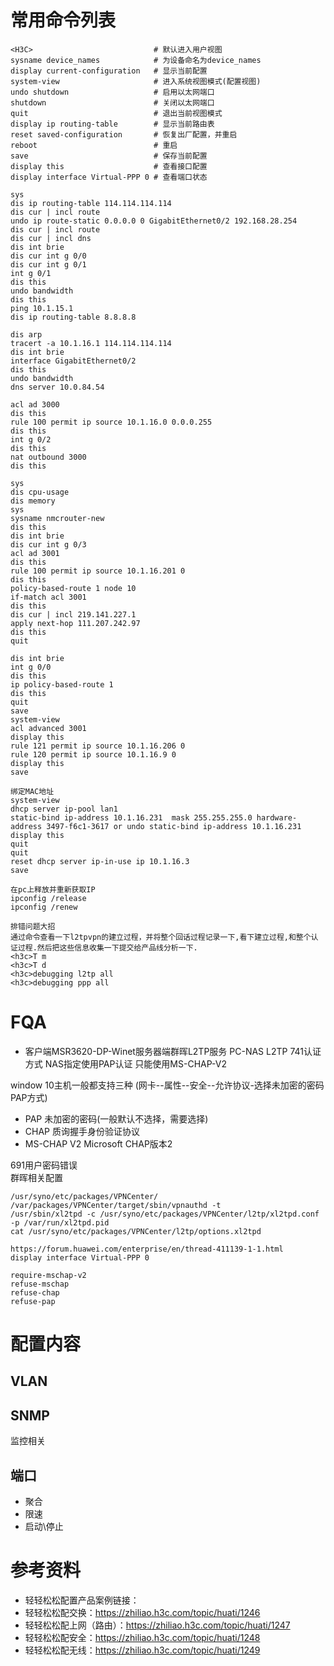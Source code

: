 # 常用命令列表
``` text
<H3C>                           # 默认进入用户视图
sysname device_names            # 为设备命名为device_names
display current-configuration   # 显示当前配置
system-view                     # 进入系统视图模式(配置视图)
undo shutdown                   # 启用以太网端口
shutdown                        # 关闭以太网端口
quit                            # 退出当前视图模式
display ip routing-table        # 显示当前路由表
reset saved-configuration       # 恢复出厂配置，并重启
reboot                          # 重启
save                            # 保存当前配置
display this                    # 查看接口配置
display interface Virtual-PPP 0 # 查看端口状态

sys
dis ip routing-table 114.114.114.114
dis cur | incl route
undo ip route-static 0.0.0.0 0 GigabitEthernet0/2 192.168.28.254
dis cur | incl route
dis cur | incl dns
dis int brie
dis cur int g 0/0
dis cur int g 0/1
int g 0/1
dis this
undo bandwidth
dis this
ping 10.1.15.1
dis ip routing-table 8.8.8.8

dis arp
tracert -a 10.1.16.1 114.114.114.114
dis int brie
interface GigabitEthernet0/2
dis this
undo bandwidth
dns server 10.0.84.54

acl ad 3000
dis this
rule 100 permit ip source 10.1.16.0 0.0.0.255
dis this
int g 0/2
dis this
nat outbound 3000
dis this

sys
dis cpu-usage
dis memory
sys
sysname nmcrouter-new
dis this
dis int brie
dis cur int g 0/3
acl ad 3001
dis this
rule 100 permit ip source 10.1.16.201 0
dis this
policy-based-route 1 node 10
if-match acl 3001
dis this
dis cur | incl 219.141.227.1
apply next-hop 111.207.242.97
dis this
quit

dis int brie
int g 0/0
dis this
ip policy-based-route 1
dis this
quit
save
system-view
acl advanced 3001
display this
rule 121 permit ip source 10.1.16.206 0
rule 120 permit ip source 10.1.16.9 0
display this
save

绑定MAC地址
system-view
dhcp server ip-pool lan1
static-bind ip-address 10.1.16.231  mask 255.255.255.0 hardware-address 3497-f6c1-3617 or undo static-bind ip-address 10.1.16.231
display this
quit
quit
reset dhcp server ip-in-use ip 10.1.16.3
save

在pc上释放并重新获取IP
ipconfig /release
ipconfig /renew

排错问题大招
通过命令查看一下l2tpvpn的建立过程，并将整个回话过程记录一下,看下建立过程,和整个认证过程.然后把这些信息收集一下提交给产品线分析一下.
<h3c>T m
<h3c>T d
<h3c>debugging l2tp all
<h3c>debugging ppp all
```
# FQA
- 客户端MSR3620-DP-Winet服务器端群晖L2TP服务
PC-NAS L2TP
741认证方式 NAS指定使用PAP认证 只能使用MS-CHAP-V2

window 10主机一般都支持三种 (网卡--属性--安全--允许协议-选择未加密的密码PAP方式)
- PAP 未加密的密码(一般默认不选择，需要选择)
- CHAP 质询握手身份验证协议
- MS-CHAP V2 Microsoft CHAP版本2

691用户密码错误    
群晖相关配置
```
/usr/syno/etc/packages/VPNCenter/
/var/packages/VPNCenter/target/sbin/vpnauthd -t
/usr/sbin/xl2tpd -c /usr/syno/etc/packages/VPNCenter/l2tp/xl2tpd.conf -p /var/run/xl2tpd.pid
cat /usr/syno/etc/packages/VPNCenter/l2tp/options.xl2tpd

https://forum.huawei.com/enterprise/en/thread-411139-1-1.html
display interface Virtual-PPP 0

require-mschap-v2
refuse-mschap
refuse-chap
refuse-pap
```
# 配置内容
## VLAN
## SNMP
监控相关
## 端口
- 聚合
- 限速
- 启动\停止
# 参考资料
- 轻轻松松配置产品案例链接：
- 轻轻松松配交换：https://zhiliao.h3c.com/topic/huati/1246
- 轻轻松松配上网（路由）：https://zhiliao.h3c.com/topic/huati/1247
- 轻轻松松配安全：https://zhiliao.h3c.com/topic/huati/1248
- 轻轻松松配无线：https://zhiliao.h3c.com/topic/huati/1249

